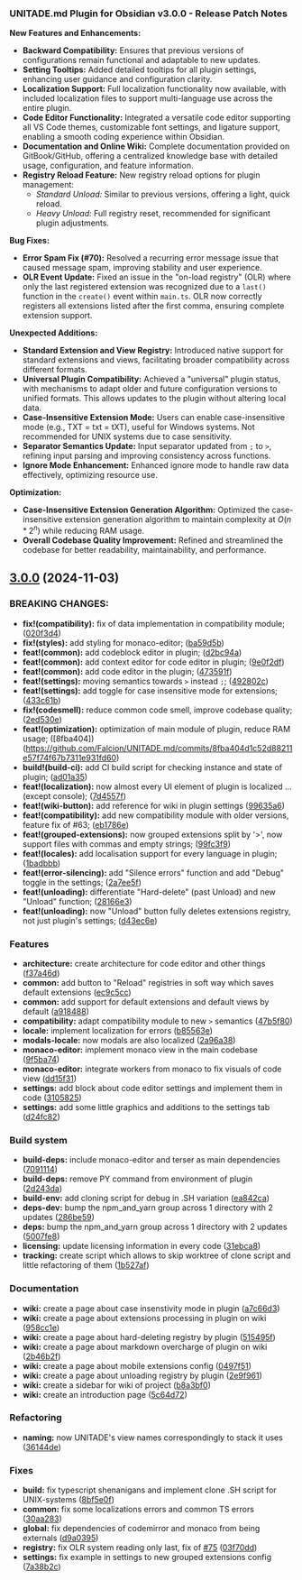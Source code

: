### UNITADE.md Plugin for Obsidian v3.0.0 - Release Patch Notes

**New Features and Enhancements:**

- **Backward Compatibility:** Ensures that previous versions of configurations remain functional and adaptable to new updates.
- **Setting Tooltips:** Added detailed tooltips for all plugin settings, enhancing user guidance and configuration clarity.
- **Localization Support:** Full localization functionality now available, with included localization files to support multi-language use across the entire plugin.
- **Code Editor Functionality:** Integrated a versatile code editor supporting all VS Code themes, customizable font settings, and ligature support, enabling a smooth coding experience within Obsidian.
- **Documentation and Online Wiki:** Complete documentation provided on GitBook/GitHub, offering a centralized knowledge base with detailed usage, configuration, and feature information.
- **Registry Reload Feature:** New registry reload options for plugin management:
  - *Standard Unload:* Similar to previous versions, offering a light, quick reload.
  - *Heavy Unload:* Full registry reset, recommended for significant plugin adjustments.

**Bug Fixes:**

- **Error Spam Fix (#70):** Resolved a recurring error message issue that caused message spam, improving stability and user experience.
- **OLR Event Update:** Fixed an issue in the "on-load registry" (OLR) where only the last registered extension was recognized due to a `last()` function in the `create()` event within `main.ts`. OLR now correctly registers all extensions listed after the first comma, ensuring complete extension support.

**Unexpected Additions:**

- **Standard Extension and View Registry:** Introduced native support for standard extensions and views, facilitating broader compatibility across different formats.
- **Universal Plugin Compatibility:** Achieved a "universal" plugin status, with mechanisms to adapt older and future configuration versions to unified formats. This allows updates to the plugin without altering local data.
- **Case-Insensitive Extension Mode:** Users can enable case-insensitive mode (e.g., TXT = txt = tXT), useful for Windows systems. Not recommended for UNIX systems due to case sensitivity.
- **Separator Semantics Update:** Input separator updated from `;` to `>`, refining input parsing and improving consistency across functions.
- **Ignore Mode Enhancement:** Enhanced ignore mode to handle raw data effectively, optimizing resource use.

**Optimization:**

- **Case-Insensitive Extension Generation Algorithm:** Optimized the case-insensitive extension generation algorithm to maintain complexity at $O(n*2^n)$ while reducing RAM usage.
- **Overall Codebase Quality Improvement:** Refined and streamlined the codebase for better readability, maintainability, and performance.

## [3.0.0](https://github.com/Falcion/UNITADE.md/compare/v2.4.0...v3.0.0) (2024-11-03)

### BREAKING CHANGES:

* **fix!(compatibility):** fix of data implementation in compatibility module; ([020f3d4](https://github.com/Falcion/UNITADE.md/commits/020f3d471bd4dcc0e3aa7b87303daf236798dc34))
* **fix!(styles):** add styling for monaco-editor; ([ba59d5b](https://github.com/Falcion/UNITADE.md/commits/ba59d5b06d99517709acbcb65bfa54a46aaf9aea))
* **feat!(common):** add codeblock editor in plugin; ([d2bc94a](https://github.com/Falcion/UNITADE.md/commits/d2bc94a1cb7638e69594ed431bdaa2e9058e46a9))
* **feat!(common):** add context editor for code editor in plugin; ([9e0f2df](https://github.com/Falcion/UNITADE.md/commits/9e0f2df88cd7ebec978deed4f5b9f65217915d13))
* **feat!(common):** add code editor in the plugin; ([473591f](https://github.com/Falcion/UNITADE.md/commits/473591f4568cd3462fb2248f75a26e3a2f1a7ea1))
* **feat!(settings):** moving semantics towards `>` instead `;`; ([492802c](https://github.com/Falcion/UNITADE.md/commits/492802c2e3f4b8d37b07ce94b1296b8424038aef))
* **feat!(settings):** add toggle for case insensitive mode for extensions; ([433c61b](https://github.com/Falcion/UNITADE.md/commits/433c61b5c980350b728cf5caf2fe8e484f1f9821))
* **fix!(codesmell):** reduce common code smell, improve codebase quality; ([2ed530e](https://github.com/Falcion/UNITADE.md/commits/2ed530ec38d6fa9eead1909f1a2c488138423202))
* **feat!(optimization):** optimization of main module of plugin, reduce RAM usage; ([8fba404])(https://github.com/Falcion/UNITADE.md/commits/8fba404d1c52d88211e57f74f67b7311e931fd60)
* **build!(build-ci):** add CI build script for checking instance and state of plugin; ([ad01a35](https://github.com/Falcion/UNITADE.md/commits/ad01a35e84f71f0870135592f73b24d362937844))
* **feat!(localization):** now almost every UI element of plugin is localized …(except console); ([7d4557f](https://github.com/Falcion/UNITADE.md/commits/7d4557f01ca3377519de6525a3ba9d7728aa284a))
* **feat!(wiki-button):** add reference for wiki in plugin settings ([99635a6](https://github.com/Falcion/UNITADE.md/commits/99635a6971d871cb44bf2d148b0b507c9e5f7b68))
* **feat!(compatibility):** add new compatibility module with older versions, feature fix of #63; ([eb1786e](https://github.com/Falcion/UNITADE.md/commits/eb1786e4f65979d0ec754f7aa1b915b0742c542b))
* **feat!(grouped-extensions):** now grouped extensions split by '>', now support files with commas and empty strings; ([99fc3f9](99fc3f9035be8e4369fca7fffa6a6ebadd76521e))
* **feat!(locales):** add localisation support for every language in plugin; ([1badbbb](https://github.com/Falcion/UNITADE.md/commits/1badbbb159a5844fc3e0af2350cf9ca969487d2a))
* **feat!(error-silencing):** add "Silence errors" function and add "Debug" toggle in the settings; ([2a7ee5f](https://github.com/Falcion/UNITADE.md/commits/2a7ee5f0c436fbcea5a32048121450e3706af4df))
* **feat!(unloading):** differentiate "Hard-delete" (past Unload) and new "Unload" function; ([28166e3](https://github.com/Falcion/UNITADE.md/commits/28166e35cde4655488d4b9003c414bd74a4c1afc))
* **feat!(unloading):** now "Unload" button fully deletes extensions registry, not just plugin's settings; ([d43ec6e](https://github.com/Falcion/UNITADE.md/commits/d43ec6eb9ed1d2f6a9b1f8ba1876b95877cf74ad))

### Features

* **architecture:** create architecture for code editor and other things ([f37a46d](https://github.com/Falcion/UNITADE.md/commits/f37a46d4d34bc203ed9799e3b7d0f2ebf70193d4))
* **common:** add button to "Reload" registries in soft way which saves default extensions ([ec9c5cc](https://github.com/Falcion/UNITADE.md/commits/ec9c5ccb170d8285c4151a20b9eb2fc256763e6f))
* **common:** add support for default extensions and default views by default ([a918488](https://github.com/Falcion/UNITADE.md/commits/a9184889cf6072e6bccafed3ae8c087993876df8))
* **compatibility:** adapt compatibility module to new `>` semantics ([47b5f80](https://github.com/Falcion/UNITADE.md/commits/47b5f80f6ed34cf5652ba997676669c5332aeab5))
* **locale:** implement localization for errors ([b85563e](https://github.com/Falcion/UNITADE.md/commits/b85563ec47f46537877d9b996bfdded59590febb))
* **modals-locale:** now modals are also localized ([2a96a38](https://github.com/Falcion/UNITADE.md/commits/2a96a386cde0db8199e6065f01297163b310b11f))
* **monaco-editor:** implement monaco view in the main codebase ([9f5ba74](https://github.com/Falcion/UNITADE.md/commits/9f5ba743a18826a01fa76b53c7691e4cee464382))
* **monaco-editor:** integrate workers from monaco to fix visuals of code view ([dd15f31](https://github.com/Falcion/UNITADE.md/commits/dd15f3107f518b8630f6ba700ae65053e2afaa7f))
* **settings:** add block about code editor settings and implement them in code ([3105825](https://github.com/Falcion/UNITADE.md/commits/3105825a1df8de3b6cf832235caa5717a4045d87))
* **settings:** add some little graphics and additions to the settings tab ([d24fc82](https://github.com/Falcion/UNITADE.md/commits/d24fc8207235c037dd4ca030edad8bf967ac73c2))


### Build system

* **build-deps:** include monaco-editor and terser as main dependencies ([7091114](https://github.com/Falcion/UNITADE.md/commits/7091114eddfb04d832b40e7bf3ac6952d045383e))
* **build-deps:** remove PY command from environment of plugin ([2d243da](https://github.com/Falcion/UNITADE.md/commits/2d243da5892851c0da54d5d80eac6b2824519121))
* **build-env:** add cloning script for debug in .SH variation ([ea842ca](https://github.com/Falcion/UNITADE.md/commits/ea842ca1372b2c18d583fa1638713f5b64bd4982))
* **deps-dev:** bump the npm_and_yarn group across 1 directory with 2 updates ([286be59](https://github.com/Falcion/UNITADE.md/commits/286be5960565ececd8fcfedd98fa1e18615f732d))
* **deps:** bump the npm_and_yarn group across 1 directory with 2 updates ([5007fe8](https://github.com/Falcion/UNITADE.md/commits/5007fe82400f8f23918f01f61d958d234230a541))
* **licensing:** update licensing information in every code ([31ebca8](https://github.com/Falcion/UNITADE.md/commits/31ebca83a40c021a84646d066e0074badb39758a))
* **tracking:** create script which allows to skip worktree of clone script and little refactoring of them ([1b527af](https://github.com/Falcion/UNITADE.md/commits/1b527afeca5f399fe0a73a5f91cc9409e0c385e0))


### Documentation

* **wiki:** create a page about case insenstivity mode in plugin ([a7c66d3](https://github.com/Falcion/UNITADE.md/commits/a7c66d39af96537effd580c23d3f83c5655e84f8))
* **wiki:** create a page about extensions processing in plugin on wiki ([958cc1e](https://github.com/Falcion/UNITADE.md/commits/958cc1eceb88a3fa75f43dcde87272155248d9ca))
* **wiki:** create a page about hard-deleting registry by plugin ([515495f](https://github.com/Falcion/UNITADE.md/commits/515495f8f40ac050f5adb30f36483a98687df103))
* **wiki:** create a page about markdown overcharge of plugin on wiki ([2b46b2f](https://github.com/Falcion/UNITADE.md/commits/2b46b2fc518404962254c0eb540b9fd7af766b91))
* **wiki:** create a page about mobile extensions config ([0497f51](https://github.com/Falcion/UNITADE.md/commits/0497f51d9ad7939f9fa260998ebdf520b9a91b8d))
* **wiki:** create a page about unloading registry by plugin ([2e9f961](https://github.com/Falcion/UNITADE.md/commits/2e9f961056de69949e0ae5b157fa155717d5003b))
* **wiki:** create a sidebar for wiki of project ([b8a3bf0](https://github.com/Falcion/UNITADE.md/commits/b8a3bf0d58549b35d1d8adf0fc25b4a4e21c1460))
* **wiki:** create an introduction page ([5c64d72](https://github.com/Falcion/UNITADE.md/commits/5c64d721986a5ad628118860e58c887f7cff97dc))


### Refactoring

* **naming:** now UNITADE's view names correspondingly to stack it uses ([36144de](https://github.com/Falcion/UNITADE.md/commits/36144de0ddb62aad98f6adf469e947b8d77aab43))


### Fixes

* **build:** fix typescript shenanigans and implement clone .SH script for UNIX-systems ([8bf5e0f](https://github.com/Falcion/UNITADE.md/commits/8bf5e0fef1c6ae4dc23a4b039f8fa10f7e52ea45))
* **common:** fix some localizations errors and common TS errors ([30aa283](https://github.com/Falcion/UNITADE.md/commits/30aa28328f1f1e5b39bb72e45dff2033d8a0a20d))
* **global:** fix dependencies of codemirror and monaco from being externals ([d9a0395](https://github.com/Falcion/UNITADE.md/commits/d9a0395c0d2b0bc0959aadb8963f8ff35dd935af))
* **registry:** fix OLR system reading only last, fix of [#75](https://github.com/Falcion/UNITADE.md/issues/75) ([03f70dd](https://github.com/Falcion/UNITADE.md/commits/03f70dd1760565c66bc502f6147e35d4118f35c2))
* **settings:** fix example in settings to new grouped extensions config ([7a38b2c](https://github.com/Falcion/UNITADE.md/commits/7a38b2c280fd041640e117b4afd8125d511bda5f))

